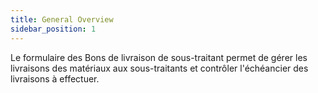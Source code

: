 ```yaml
---
title: General Overview
sidebar_position: 1
---
```


Le formulaire des Bons de livraison de sous-traitant permet de gérer les livraisons des matériaux aux sous-traitants et contrôler l'échéancier des livraisons à effectuer.






